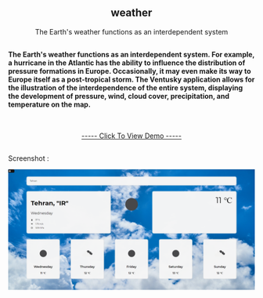 <h2 align="center">weather</h2>
<p align="center">The Earth's weather functions as an interdependent system</p>
<h2></h2>
<div>
    <b>The Earth's weather functions as an interdependent system. For example, a hurricane in the Atlantic has the ability to influence the distribution of pressure formations in Europe. Occasionally, it may even make its way to Europe itself as a post-tropical storm. The Ventusky application allows for the illustration of the interdependence of the entire system, displaying the development of pressure, wind, cloud cover, precipitation, and temperature on the map.
</b>
    </br></br>
</div>
<h2></h2>
<p align="center"><a href="https://kianejad.github.io/weather/">----- Click To View Demo -----</a></p>
<h2></h2>
<p>Screenshot : </p>
<img src="https://github.com/kianejad/weather/blob/master/screen-shot-weather%20.png">
